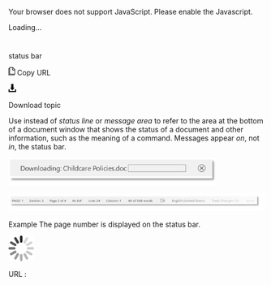 Your browser does not support JavaScript. Please enable the Javascript.

Loading...

# 

status bar

![Copy URL](media/status-bar/Copy.png)
Copy URL

![Download](media/status-bar/Download.png)

Download topic

Use instead of *status line* or *message area* to refer
to the area at the bottom of a document window that shows the
status of a document and other information, such as the meaning of a
command. Messages appear *on*, not *in*, the status bar.

![](media/status-bar/1622172745.png)

![](media/status-bar/1474851511.png)

Example The page number is displayed on the status bar.

![In progress](media/status-bar/activity-large.gif)

URL :
